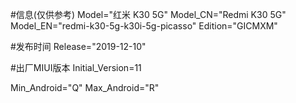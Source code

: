 #信息(仅供参考)
Model="红米 K30 5G"
Model_CN="Redmi K30 5G"
Model_EN="redmi-k30-5g-k30i-5g-picasso"
Edition="GICMXM"

#发布时间
Release="2019-12-10"

#出厂MIUI版本
Initial_Version=11

Min_Android="Q"
Max_Android="R"
